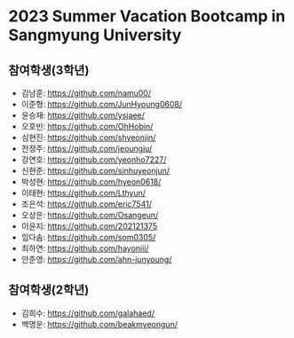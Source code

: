 # 2023 Summer Vacation Bootcamp in Sangmyung University

## 참여학생(3학년)
- 김남훈: https://github.com/namu00/
- 이준형: https://github.com/JunHyoung0608/
- 윤승재: https://github.com/ysjaee/
- 오호빈: https://github.com/OhHobin/
- 심현진: https://github.com/shyeonjin/
- 전정주: https://github.com/jeoungju/
- 강연호: https://github.com/yeonho7227/
- 신현준: https://github.com/sinhuyeonjun/
- 박성현: https://github.com/hyeon0618/
- 이태현: https://github.com/Lthyun/
- 조은석: https://github.com/eric7541/
- 오상은: https://github.com/Osangeun/
- 이윤지: https://github.com/202121375
- 임다솜: https://github.com/som0305/
- 최하연: https://github.com/hayoniii/
- 안준영: https://github.com/ahn-junyoung/

## 참여학생(2학년)
- 김희수: https://github.com/galahaed/
- 백명운: https://github.com/beakmyeongun/
